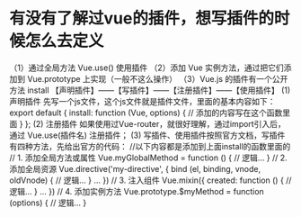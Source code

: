# 有没有了解过vue的插件，想写插件的时候怎么去定义
（1）通过全局方法 Vue.use() 使用插件
（2）添加 Vue 实例方法，通过把它们添加到 Vue.prototype 上实现（一般不这么操作）
（3）Vue.js 的插件有一个公开方法 install
【声明插件】——【写插件】——【注册插件】——【使用插件】
(1)声明插件
先写一个js文件，这个js文件就是插件文件，里面的基本内容如下：
export default {
    install: function (Vue, options) {
        // 添加的内容写在这个函数里面
    }
};
(2) 注册插件
如果使用过Vue-router，就很好理解，通过import引入后，通过 Vue.use(插件名) 注册插件；
(3) 写插件、使用插件按照官方文档，写插件有四种方法，先给出官方的代码：
//以下内容都是添加到上面install的函数里面的
// 1. 添加全局方法或属性
Vue.myGlobalMethod = function () {
    // 逻辑...
}
// 2. 添加全局资源
Vue.directive('my-directive', {
    bind (el, binding, vnode, oldVnode) {
        // 逻辑...
    }
    ...
})
// 3. 注入组件
Vue.mixin({
    created: function () {
        // 逻辑...
    }
    ...
})
// 4. 添加实例方法
Vue.prototype.$myMethod = function (options) {
    // 逻辑...
}
